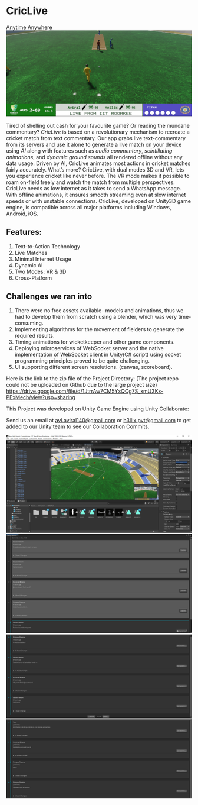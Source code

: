# CricLive
Anytime Anywhere
![Image 5](./Images/img5.png)

Tired of shelling out cash for your favourite game? Or reading the mundane commentary? *CricLive* is based on a revolutionary mechanism to recreate a cricket match from text commentary.
Our app grabs live text-commentary from its servers and use it alone to generate a live match on your device using *AI* along with features such as *audio commentary*, *scintillating animations*, and *dynamic ground sounds* all rendered offline without any data usage.
Driven by AI, CricLive animates most actions in cricket matches fairly accurately. What’s more? CricLive, with dual modes 3D and VR, lets you experience cricket like never before. The VR mode makes it possible to roam on-field freely and watch the match from multiple perspectives.
CricLive needs as low internet as it takes to send a WhatsApp message. With offline animations, it ensures smooth streaming even at slow internet speeds or with unstable connections. CricLive, developed on Unity3D game engine, is compatible across all major platforms including Windows, Android, iOS.

## Features:
1. Text-to-Action Technology
2. Live Matches
3. Minimal Internet Usage
4. Dynamic AI
5. Two Modes: VR & 3D
6. Cross-Platform

## Challenges we ran into
1. There were no free assets available- models and animations, thus we had to develop them from scratch using a blender, which was very time-consuming.
2. Implementing algorithms for the movement of fielders to generate the required results.
3. Timing animations for wicketkeeper and other game components.
4. Deploying microservices of WebSocket server and the native implementation of WebSocket client in Unity(C# script) using socket programming principles proved to be quite challenging.
5. UI supporting different screen resolutions. (canvas, scoreboard).

Here is the link to the zip file of the Project Directory: (The project repo could not be uploaded on Github due to the large project size)
https://drive.google.com/file/d/1JtrrAw7CM5YxQCg7S_xmU3Kx-PExMech/view?usp=sharing

This Project was developed on Unity Game Engine using Unity Collaborate:

Send us an email at avi.aviral140@gmail.com or h3llix.pvt@gmail.com to get added to our Unity team to see our Collaboration Commits.

![Image 1](./Images/img1.png)
![Image 2](./Images/img2.png)
![Image 3](./Images/img3.png)
![Image 4](./Images/img4.png)

